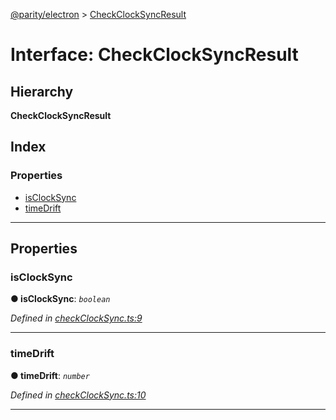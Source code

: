 [@parity/electron](../README.md) > [CheckClockSyncResult](../interfaces/checkclocksyncresult.md)

# Interface: CheckClockSyncResult

## Hierarchy

**CheckClockSyncResult**

## Index

### Properties

* [isClockSync](checkclocksyncresult.md#isclocksync)
* [timeDrift](checkclocksyncresult.md#timedrift)

---

## Properties

<a id="isclocksync"></a>

###  isClockSync

**● isClockSync**: *`boolean`*

*Defined in [checkClockSync.ts:9](https://github.com/paritytech/js-libs/blob/6933cc7/packages/electron/src/checkClockSync.ts#L9)*

___
<a id="timedrift"></a>

###  timeDrift

**● timeDrift**: *`number`*

*Defined in [checkClockSync.ts:10](https://github.com/paritytech/js-libs/blob/6933cc7/packages/electron/src/checkClockSync.ts#L10)*

___


